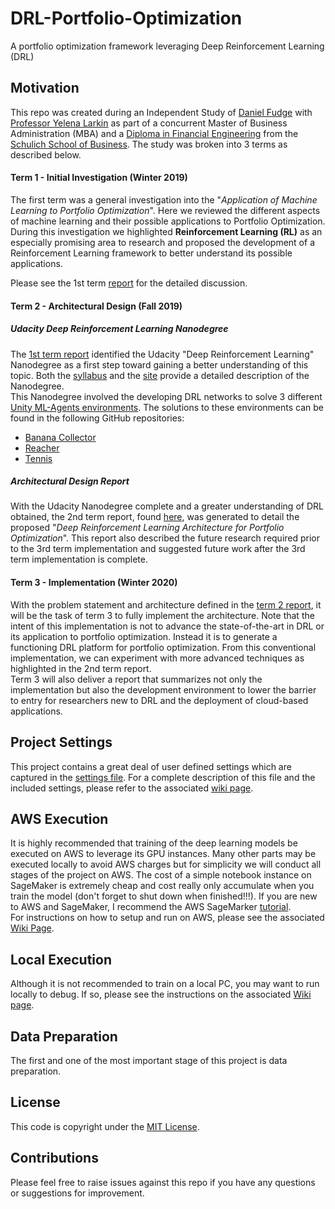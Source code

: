 # DRL-Portfolio-Optimization
A portfolio optimization framework leveraging Deep Reinforcement Learning (DRL)

## Motivation
This repo was created during an Independent Study of [Daniel Fudge](https://www.linkedin.com/in/daniel-fudge) with [Professor Yelena Larkin](https://www.linkedin.com/in/yelena-larkin-6b7b361b/) 
as part of a concurrent Master of Business Administration (MBA) and a [Diploma in Financial Engineering](https://schulich.yorku.ca/programs/fnen/)
from the [Schulich School of Business](https://schulich.yorku.ca/).  The study was broken into 3 terms as described 
below.

#### Term 1 - Initial Investigation (Winter 2019)
The first term was a general investigation into the "_Application of Machine Learning to Portfolio Optimization_".  Here 
we reviewed the different aspects of machine learning and their possible applications to Portfolio Optimization.  During 
this investigation we highlighted **Reinforcement Learning (RL)** as an especially promising area to research and 
proposed the development of a Reinforcement Learning framework to better understand its possible applications.  

Please see the 1st term [report](docs/report1.pdf) for the detailed discussion.  

#### Term 2 - Architectural Design (Fall 2019)
##### Udacity Deep Reinforcement Learning Nanodegree
The [1st term report](docs/report1.pdf) identified the Udacity "Deep Reinforcement Learning" 
Nanodegree as a first step toward gaining a better understanding of this topic.  Both the [syllabus](docs/DRL_Nanodegree_Syllabus.pdf)
and the [site](https://www.udacity.com/course/deep-reinforcement-learning-nanodegree--nd893) provide a detailed 
description of the Nanodegree.  
This Nanodegree involved the developing DRL networks to solve 3 different [Unity ML-Agents environments](https://unity3d.com/machine-learning/).
The solutions to these environments can be found in the following GitHub repositories:
- [Banana Collector](https://github.com/daniel-fudge/banana_hunter)
- [Reacher](https://github.com/daniel-fudge/reinforcement-learning-reacher)
- [Tennis](https://github.com/daniel-fudge/reinforcement-learning-tennis)

##### Architectural Design Report
With the Udacity Nanodegree complete and a greater understanding of DRL obtained, the 2nd term report, found [here](docs/report2.pdf), 
was generated to detail the proposed "_Deep Reinforcement Learning Architecture for Portfolio Optimization_".  This 
report also described the future research required prior to the 3rd term implementation and suggested future work after 
the 3rd term implementation is complete.  

#### Term 3 - Implementation (Winter 2020)
With the problem statement and architecture defined in the [term 2 report](docs/report2.pdf), it will be the task of 
term 3 to fully implement the architecture.  Note that the intent of this implementation is not to advance the 
state-of-the-art in DRL or its application to portfolio optimization.  Instead it is to generate a functioning DRL 
platform for portfolio optimization.  From this conventional implementation, we can experiment with more advanced 
techniques as highlighted in the 2nd term report.   
Term 3 will also deliver a report that summarizes not only the implementation but also the development environment to 
lower the barrier to entry for researchers new to DRL and the deployment of cloud-based applications.   

## Project Settings
This project contains a great deal of user defined settings which are captured in the [settings file](settings.yml).
For a complete description of this file and the included settings, please refer to the associated [wiki page](https://github.com/daniel-fudge/DRL-Portfolio-Optimization/wiki/Settings-File-Format).

## AWS Execution
It is highly recommended that training of the deep learning models be executed on AWS to leverage its GPU instances.
Many other parts may be executed locally to avoid AWS charges but for simplicity we will conduct all stages of the 
project on AWS.  The cost of a simple notebook instance on SageMaker is extremely cheap and cost really only accumulate 
when you train the model (don't forget to shut down when finished!!!).  If you are new to AWS and SageMaker, I recommend 
the AWS SageMarker [tutorial](https://aws.amazon.com/getting-started/tutorials/build-train-deploy-machine-learning-model-sagemaker/).   
For instructions on how to setup and run on AWS, please see the associated [Wiki Page]().

## Local Execution
Although it is not recommended to train on a local PC, you may want to run locally to debug.  If so, please see the 
instructions on the associated [Wiki page](https://github.com/daniel-fudge/DRL-Portfolio-Optimization/wiki/Local-PC-Execution).
 
## Data Preparation
The first and one of the most important stage of this project is data preparation.

## License
This code is copyright under the [MIT License](LICENSE).

## Contributions
Please feel free to raise issues against this repo if you have any questions or suggestions for improvement.
